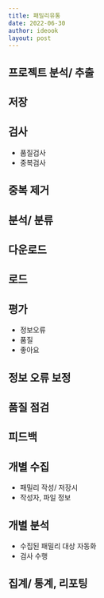 ```yaml
---
title: 패밀리유통
date: 2022-06-30
author: ideook
layout: post
---
```


## 프로젝트 분석/ 추출

## 저장

## 검사

- 품질검사
- 중복검사

## 중복 제거

## 분석/ 분류

## 다운로드

## 로드

## 평가
- 정보오류
- 품질
- 좋아요

## 정보 오류 보정

## 품질 점검

## 피드백

## 개별 수집
- 패밀리 작성/ 저장시
- 작성자, 파일 정보

## 개별 분석
- 수집된 패밀리 대상 자동화
- 검사 수행

## 집계/ 통계, 리포팅